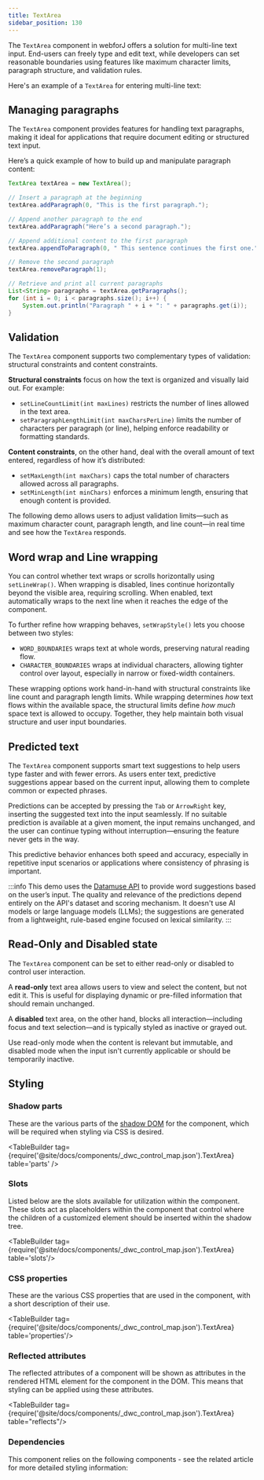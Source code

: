 ```yaml
---
title: TextArea
sidebar_position: 130
---
```


<DocChip chip="shadow" />

<DocChip chip="name" label="dwc-textarea" />

<JavadocLink type="foundation" location="com/webforj/component/field/TextArea" top='true'/>

The `TextArea` component in webforJ offers a solution for multi-line text input. End-users can freely type and edit text, while developers can set reasonable boundaries using features like maximum character limits, paragraph structure, and validation rules.

Here's an example of a `TextArea` for entering multi-line text:

<ComponentDemo 
path='/webforj/textarea?' 
javaE='https://raw.githubusercontent.com/webforj/webforj-docs-samples/refs/heads/main/src/main/java/com/webforj/samples/views/textarea/TextAreaView.java'
height = '300px'
/>

## Managing paragraphs

The `TextArea` component provides features for handling text paragraphs, making it ideal for applications that require document editing or structured text input.

Here’s a quick example of how to build up and manipulate paragraph content:

```java
TextArea textArea = new TextArea();

// Insert a paragraph at the beginning
textArea.addParagraph(0, "This is the first paragraph.");

// Append another paragraph to the end
textArea.addParagraph("Here’s a second paragraph.");

// Append additional content to the first paragraph
textArea.appendToParagraph(0, " This sentence continues the first one.");

// Remove the second paragraph
textArea.removeParagraph(1);

// Retrieve and print all current paragraphs
List<String> paragraphs = textArea.getParagraphs();
for (int i = 0; i < paragraphs.size(); i++) {
    System.out.println("Paragraph " + i + ": " + paragraphs.get(i));
}
```

## Validation

The `TextArea` component supports two complementary types of validation: structural constraints and content constraints.

**Structural constraints** focus on how the text is organized and visually laid out. For example:
- `setLineCountLimit(int maxLines)` restricts the number of lines allowed in the text area.
- `setParagraphLengthLimit(int maxCharsPerLine)` limits the number of characters per paragraph (or line), helping enforce readability or formatting standards.

**Content constraints**, on the other hand, deal with the overall amount of text entered, regardless of how it’s distributed:
- `setMaxLength(int maxChars)` caps the total number of characters allowed across all paragraphs.
- `setMinLength(int minChars)` enforces a minimum length, ensuring that enough content is provided.

The following demo allows users to adjust validation limits—such as maximum character count, paragraph length, and line count—in real time and see how the `TextArea` responds.
	
<ComponentDemo 
path='/webforj/textareavalidation?' 
javaE='https://raw.githubusercontent.com/webforj/webforj-docs-samples/refs/heads/main/src/main/java/com/webforj/samples/views/textarea/TextAreaValidationView.java'
height = '550px'
/>

## Word wrap and Line wrapping

You can control whether text wraps or scrolls horizontally using `setLineWrap()`. When wrapping is disabled, lines continue horizontally beyond the visible area, requiring scrolling. When enabled, text automatically wraps to the next line when it reaches the edge of the component.

To further refine how wrapping behaves, `setWrapStyle()` lets you choose between two styles:
- `WORD_BOUNDARIES` wraps text at whole words, preserving natural reading flow.
- `CHARACTER_BOUNDARIES` wraps at individual characters, allowing tighter control over layout, especially in narrow or fixed-width containers.

These wrapping options work hand-in-hand with structural constraints like line count and paragraph length limits. While wrapping determines *how* text flows within the available space, the structural limits define *how much* space text is allowed to occupy. Together, they help maintain both visual structure and user input boundaries.

<ComponentDemo 
path='/webforj/textareawrap?' 
javaE='https://raw.githubusercontent.com/webforj/webforj-docs-samples/refs/heads/main/src/main/java/com/webforj/samples/views/textarea/TextAreaWrapView.java'
height = '400px'
/>

## Predicted text

The `TextArea` component supports smart text suggestions to help users type faster and with fewer errors. As users enter text, predictive suggestions appear based on the current input, allowing them to complete common or expected phrases.

Predictions can be accepted by pressing the `Tab` or `ArrowRight` key, inserting the suggested text into the input seamlessly. If no suitable prediction is available at a given moment, the input remains unchanged, and the user can continue typing without interruption—ensuring the feature never gets in the way.

This predictive behavior enhances both speed and accuracy, especially in repetitive input scenarios or applications where consistency of phrasing is important.

<ComponentDemo 
path='/webforj/textareapredictedtext?' 
javaE='https://raw.githubusercontent.com/webforj/webforj-docs-samples/refs/heads/main/src/main/java/com/webforj/samples/views/textarea/TextAreaPredictedTextView.java'
height = '400px'
/>

:::info
This demo uses the [Datamuse API](https://datamuse.com/) to provide word suggestions based on the user’s input. The quality and relevance of the predictions depend entirely on the API's dataset and scoring mechanism. It doesn't use AI models or large language models (LLMs); the suggestions are generated from a lightweight, rule-based engine focused on lexical similarity.
:::

## Read-Only and Disabled state

The `TextArea` component can be set to either read-only or disabled to control user interaction.

A **read-only** text area allows users to view and select the content, but not edit it. This is useful for displaying dynamic or pre-filled information that should remain unchanged.

A **disabled** text area, on the other hand, blocks all interaction—including focus and text selection—and is typically styled as inactive or grayed out.

Use read-only mode when the content is relevant but immutable, and disabled mode when the input isn't currently applicable or should be temporarily inactive.

<ComponentDemo 
path='/webforj/textareastates?' 
javaE='https://raw.githubusercontent.com/webforj/webforj-docs-samples/refs/heads/main/src/main/java/com/webforj/samples/views/textarea/TextAreaStatesView.java'
height = '300px'
/>

## Styling

### Shadow parts

These are the various parts of the [shadow DOM](../glossary#shadow-dom) for the component, which will be required when styling via CSS is desired.

<TableBuilder tag={require('@site/docs/components/_dwc_control_map.json').TextArea} table='parts' />

### Slots

Listed below are the slots available for utilization within the component. These slots act as placeholders within the component that control where the children of a customized element should be inserted within the shadow tree.

<TableBuilder tag={require('@site/docs/components/_dwc_control_map.json').TextArea} table='slots'/>

### CSS properties

These are the various CSS properties that are used in the component, with a short description of their use.

<TableBuilder tag={require('@site/docs/components/_dwc_control_map.json').TextArea} table='properties'/>

### Reflected attributes

The reflected attributes of a component will be shown as attributes in the rendered HTML element for the component in the DOM. This means that styling can be applied using these attributes.

<TableBuilder tag={require('@site/docs/components/_dwc_control_map.json').TextArea} table="reflects"/>

### Dependencies

This component relies on the following components - see the related article for more detailed styling information:

<TableBuilder tag='dwc-button' table="dependencies"/>